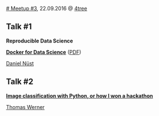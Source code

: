 [# Meetup #3](http://www.meetup.com/Data-Science-Meetup-Muenster/events/233439307/), 22.09.2016 @ [4tree](http://www.4tree.com)

## Talk #1

**Reproducible Data Science**

[**Docker for Data Science**](http://www.slideshare.net/nuest/docker-data-science-meetup) ([PDF](2016-09-22_Docker-for-Data-Science-at-Meetup-Münster.pdf))

[Daniel Nüst](http://nordholmen.net/)

## Talk #2

[**Image classification with Python, or how I won a hackathon**](https://github.com/tomsrocket/image-classification)

[Thomas Werner](https://www.xing.com/profile/Thomas_Werner14)
